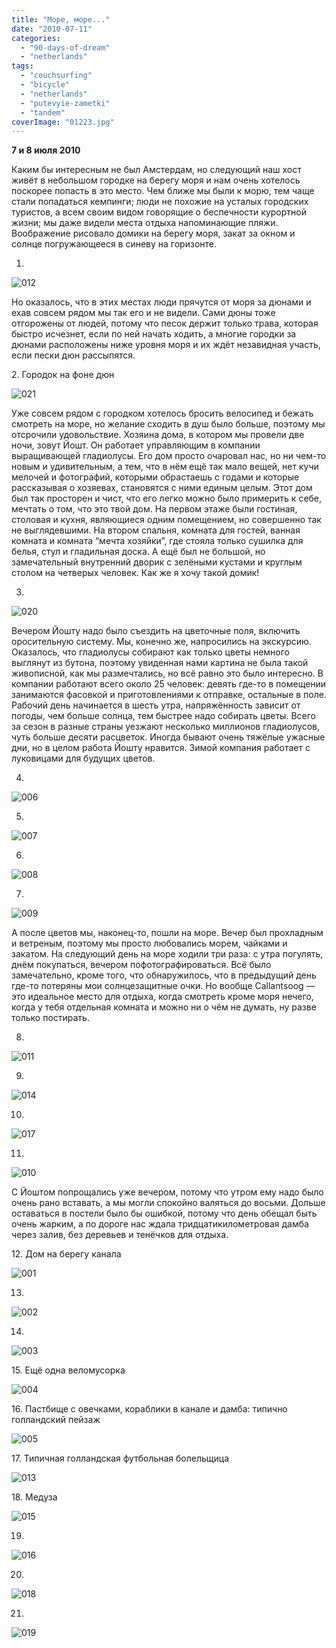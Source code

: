 ```yaml
---
title: "Море, море..."
date: "2010-07-11"
categories: 
  - "90-days-of-dream"
  - "netherlands"
tags: 
  - "couchsurfing"
  - "bicycle"
  - "netherlands"
  - "putevyie-zametki"
  - "tandem"
coverImage: "01223.jpg"
---
```


**7 и 8 июля 2010**

Каким бы интересным не был Амстердам, но следующий наш хост живёт в небольшом городке на берегу моря и нам очень хотелось поскорее попасть в это место. Чем ближе мы были к морю, тем чаще стали попадаться кемпинги; люди не похожие на усталых городских туристов, а всем своим видом говорящие о беспечности курортной жизни; мы даже видели места отдыха напоминающие пляжи. Воображение рисовало домики на берегу моря, закат за окном и солнце погружающееся в синеву на горизонте.

1.

![012](01223.jpg "012")

Но оказалось, что в этих местах люди прячутся от моря за дюнами и ехав совсем рядом мы так его и не видели. Сами дюны тоже отгорожены от людей, потому что песок держит только трава, которая быстро исчезнет, если по ней начать ходить, а многие городки за дюнами расположены ниже уровня моря и их ждёт незавидная участь, если пески дюн рассыпятся.

2\. Городок на фоне дюн

![021](02122.jpg "021")

Уже совсем рядом с городком хотелось бросить велосипед и бежать смотреть на море, но желание сходить в душ было больше, поэтому мы отсрочили удовольствие. Хозяина дома, в котором мы провели две ночи, зовут Йошт. Он работает управляющим в компании выращивающей гладиолусы. Его дом просто очаровал нас, но ни чем-то новым и удивительным, а тем, что в нём ещё так мало вещей, нет кучи мелочей и фотографий, которыми обрастаешь с годами и которые рассказывая о хозяевах, становятся с ними единым целым. Этот дом был так просторен и чист, что его легко можно было примерить к себе, мечтать о том, что это твой дом. На первом этаже были гостиная, столовая и кухня, являющиеся одним помещением, но совершенно так не выглядевшими. На втором спальня, комната для гостей, ванная комната и комната “мечта хозяйки”, где стояла только сушилка для белья, стул и гладильная доска. А ещё был не большой, но замечательный внутренний дворик с зелёными кустами и круглым столом на четверых человек. Как же я хочу такой домик!

3.

![020](02022.jpg "020")

Вечером Йошту надо было съездить на цветочные поля, включить оросительную систему. Мы, конечно же, напросились на экскурсию. Оказалось, что гладиолусы собирают как только цветы немного выглянут из бутона, поэтому увиденная нами картина не была такой живописной, как мы размечтались, но всё равно это было интересно. В компании работают всего около 25 человек: девять где-то в помещении занимаются фасовкой и приготовлениями к отправке, остальные в поле. Рабочий день начинается в шесть утра, напряжённость зависит от погоды, чем больше солнца, тем быстрее надо собирать цветы. Всего за сезон в разные страны уезжают несколько миллионов гладиолусов, чуть больше десяти расцветок. Иногда бывают очень тяжёлые ужасные дни, но в целом работа Йошту нравится. Зимой компания работает с луковицами для будущих цветов.

4.

![006](00623.jpg "006")

5.

![007](00723.jpg "007")

6.

![008](00823.jpg "008")

7.

![009](00923.jpg "009")

А после цветов мы, наконец-то, пошли на море. Вечер был прохладным и ветреным, поэтому мы просто любовались морем, чайками и закатом. На следующий день на море ходили три раза: с утра погулять, днём покупаться, вечером пофотографироваться. Всё было замечательно, кроме того, что обнаружилось, что в предыдущий день где-то потеряны мои солнцезащитные очки. Но вообще Callantsoog — это идеальное место для отдыха, когда смотреть кроме моря нечего, когда у тебя отдельная комната и можно ни о чём не думать, ну разве только постирать.

8.

![011](01122.jpg "011")

9.

![014](01422.jpg "014")

10.

![017](01722.jpg "017")

11.

![010](01021.jpg "010")

С Йоштом попрощались уже вечером, потому что утром ему надо было очень рано вставать, а мы могли спокойно валяться до восьми. Дольше оставаться в постели было бы ошибкой, потому что день обещал быть очень жарким, а по дороге нас ждала тридцатикилометровая дамба через залив, без деревьев и тенёчков для отдыха.

12\. Дом на берегу канала

![001](00125.jpg "001")

13.

![002](00224.jpg "002")

14.

![003](00323.jpg "003")

15\. Ещё одна веломусорка

![004](00423.jpg "004")

16\. Пастбище с овечками, кораблики в канале и дамба: типично голландский пейзаж

![005](00523.jpg "005")

17\. Типичная голландская футбольная болельщица

![013](01325.jpg "013")

18\. Медуза

![015](01523.jpg "015")

19.

![016](01623.jpg "016")

20.

![018](01822.jpg "018")

21.

![019](01922.jpg "019")
